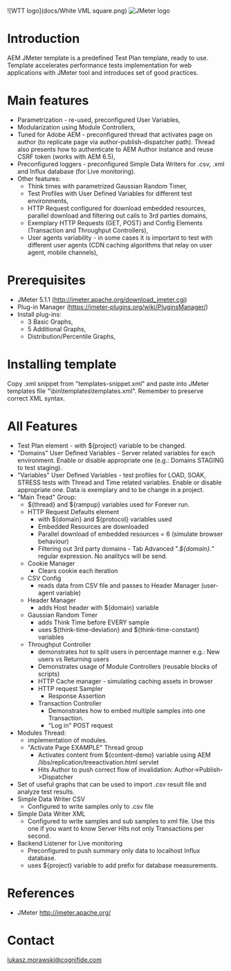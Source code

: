 ![WTT logo](docs/White VML square.png)
![JMeter logo](http://jmeter.apache.org/images/logo.svg)

# Introduction
AEM JMeter template is a predefined Test Plan template, ready to use. Template accelerates performance tests implementation for web applications with JMeter tool and introduces set of good practices.

# Main features
* Parametrization - re-used, preconfigured User Variables,
* Modularization using Module Controllers,
* Tuned for Adobe AEM - preconfigured thread that activates page on author (to replicate page via author-publish-dispatcher path). Thread also presents how to authenticate to AEM Author instance and reuse CSRF token (works with AEM 6.5),
* Preconfigured loggers - preconfigured Simple Data Writers for .csv, .xml and Influx database (for Live monitoring).
* Other features:
    * Think times with parametrized Gaussian Random Timer,
    * Test Profiles with User Defined Variables for different test environments,
    * HTTP Request configured for download embedded resources, parallel download and filtering out calls to 3rd parties domains,
    * Exemplary HTTP Requests (GET, POST) and Config Elements (Transaction and Throughput Controllers),
	* User agents variability - in some cases it is important to test with different user agents (CDN caching algorithms that relay on user agent, mobile channels),

# Prerequisites
* JMeter 5.1.1 (http://jmeter.apache.org/download_jmeter.cgi)
* Plug-in Manager (https://jmeter-plugins.org/wiki/PluginsManager/)
* Install plug-ins:
  * 3 Basic Graphs,
  * 5 Additional Graphs,
  * Distribution/Percentile Graphs,

# Installing template  
Copy .xml snippet from "templates-snippet.xml" and  paste into JMeter templates file "\bin\templates\templates.xml". Remember to preserve correct XML syntax.

# All Features
* Test Plan element - with ${project} variable to be changed.
* "Domains" User Defined Variables - Server related variables for each environment. Enable or disable appropriate one (e.g.: Domains STAGING to test staging).
* "Variables" User Defined Variables - test profiles for LOAD, SOAK, STRESS tests with Thread and Time related variables. Enable or disable appropriate one. Data is exemplary and to be change in a project.
* "Main Tread" Group:
    * ${thread} and ${rampup} variables used for Forever run.
    * HTTP Request Defaults element
        * with ${domain} and ${protocol} variables used
        * Embedded Resources are downloaded
        * Parallel download of embedded resources = 6 (simulate browser behaviour)
        * Filtering out 3rd party domains - Tab Advanced ".*${domain}.*" regular expression. No analitycs will be send.
    * Cookie Manager
        * Clears cookie each iteration
	* CSV Config
		* reads data from CSV file and passes to Header Manager (user-agent variable)
    * Header Manager
        * adds Host header with ${domain} variable
    * Gaussian Random Timer
        * adds Think Time before EVERY sample
        * uses ${think-time-deviation} and ${think-time-constant} variables
    * Throughput Controller
        * demonstrates hot to split users in percentage manner e.g.: New users vs Returning users
		* Demonstrates usage of Module Controllers (reusable blocks of scripts)
        * HTTP Cache manager - simulating caching assets in browser
        * HTTP request Sampler
            * Response Assertion
        * Transaction Controller
            * Demonstrates how to embed multiple samples into one Transaction.
            * "Log in" POST request
* Modules Thread:
	* implementation of modules.
	* "Activate Page EXAMPLE" Thread group
		* Activates content from ${content-demo} variable using AEM /libs/replication/treeactivation.html servlet
		* Hits Author to push correct flow of invalidation: Author->Publish->Dispatcher
* Set of useful graphs that can be used to import .csv result file and analyze test results.
* Simple Data Writer CSV
    * Configured to write samples only to .csv file
* Simple Data Writer XML
    * Configured to write samples and sub samples to xml file. Use this one if you want to know Server Hits not only Transactions per second.
* Backend Listener for Live monitoring
    * Preconfigured to push summary only data to localhost Influx database.
    * uses ${project} variable to add prefix for database measurements.

# References
* JMeter http://jmeter.apache.org/

# Contact
lukasz.morawski@cognifide.com
